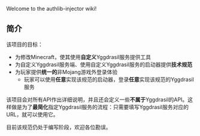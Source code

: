 Welcome to the authlib-injector wiki!

## 简介
该项目的目标：
 * 为修改Minecraft，使其使用**自定义**Yggdrasil服务提供工具
 * 为自定义Yggdrasil服务端、使用自定义Yggdrasil服务的启动器提供**技术规范**
 * 为玩家提供**统一的**非Mojang游戏外登录体验
   * 玩家可以使用**任意**实现该规范的启动器，登录**任意**实现该规范的Yggdrasil服务

该项目会对所有API作出详细说明，并且还会定义一些**不属于**Yggdrasil的API。这样做是为了**最简化**指定Yggdrasil服务的流程：只需要填写Yggdrasil服务对应的URL，就可以使用它。


目前该规范仍处于编写阶段，欢迎各位勘误。